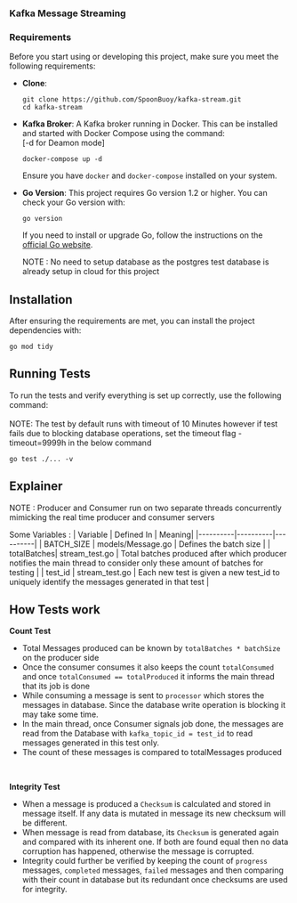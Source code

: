 ### Kafka Message Streaming

### Requirements

Before you start using or developing this project, make sure you meet the following requirements:

- **Clone**: 
  ```
  git clone https://github.com/SpoonBuoy/kafka-stream.git
  cd kafka-stream
  ```
  

- **Kafka Broker**: A Kafka broker running in Docker. This can be installed and started with Docker Compose using the command:
<br>[-d for Deamon mode]
  ```
  docker-compose up -d
  ```
  Ensure you have `docker` and `docker-compose` installed on your system.

- **Go Version**: This project requires Go version 1.2 or higher. You can check your Go version with:
  ```
  go version
  ```
  If you need to install or upgrade Go, follow the instructions on the [official Go website](https://golang.org/dl/).

  NOTE : No need to setup database as the postgres test database is already setup in cloud for this project

## Installation

After ensuring the requirements are met, you can install the project dependencies with:
```
go mod tidy
```

## Running Tests

To run the tests and verify everything is set up correctly, use the following command:
<br><br>
NOTE: The test by default runs with timeout of 10 Minutes however if test fails due to blocking database operations, set the timeout flag -timeout=9999h in the below command
```
go test ./... -v
```

## Explainer
 NOTE : Producer and Consumer run on two separate threads concurrently mimicking the real time producer and consumer servers

 Some Variables : 
 | Variable | Defined In |  Meaning|
|----------|----------|----------|
| BATCH_SIZE | models/Message.go | Defines the batch size |
| totalBatches| stream_test.go | Total batches produced after which  producer notifies the main thread to consider only these amount of batches for testing |
| test_id | stream_test.go | Each new test is given a new test_id to uniquely identify the messages generated in that test |


## How Tests work
**Count Test** <br>
   - Total Messages produced can be known by `totalBatches * batchSize` on the producer side
   - Once the consumer consumes it also keeps the count `totalConsumed` and once `totalConsumed == totalProduced` it informs the main thread that its job is done
   - While consuming a message is sent to `processor` which stores the messages in database. Since the database write operation is blocking it may take some time.
   - In the main thread, once Consumer signals job done, the messages are read from the Database with `kafka_topic_id = test_id` to read messages generated in this test only.
   - The count of these messages is compared to totalMessages produced
   <br>

**Integrity Test** <br>
  - When a message is produced a `Checksum` is calculated and stored in message itself. If any data is mutated in message its new checksum will be different.
   - When message is read from database, its `Checksum` is generated again and compared with its inherent one. If both are found equal then no data corruption has happened, otherwise the message is corrupted.
   - Integrity could further be verified by keeping the count of `progress` messages, `completed` messages, `failed` messages and then comparing with their count in database but its redundant once checksums are used for integrity.
